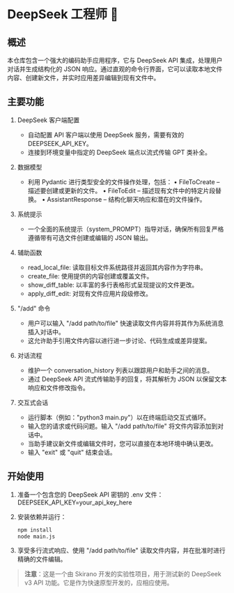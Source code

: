 # DeepSeek 工程师 🐋

## 概述

本仓库包含一个强大的编码助手应用程序，它与 DeepSeek API 集成，处理用户对话并生成结构化的 JSON 响应。通过直观的命令行界面，它可以读取本地文件内容、创建新文件，并实时应用差异编辑到现有文件中。

## 主要功能

1. DeepSeek 客户端配置
   - 自动配置 API 客户端以使用 DeepSeek 服务，需要有效的 DEEPSEEK_API_KEY。
   - 连接到环境变量中指定的 DeepSeek 端点以流式传输 GPT 类补全。

2. 数据模型
   - 利用 Pydantic 进行类型安全的文件操作处理，包括：
     • FileToCreate – 描述要创建或更新的文件。
     • FileToEdit – 描述现有文件中的特定片段替换。
     • AssistantResponse – 结构化聊天响应和潜在的文件操作。

3. 系统提示
   - 一个全面的系统提示（system_PROMPT）指导对话，确保所有回复严格遵循带有可选文件创建或编辑的 JSON 输出。

4. 辅助函数
   - read_local_file: 读取目标文件系统路径并返回其内容作为字符串。
   - create_file: 使用提供的内容创建或覆盖文件。
   - show_diff_table: 以丰富的多行表格形式呈现提议的文件更改。
   - apply_diff_edit: 对现有文件应用片段级修改。

5. "/add" 命令
   - 用户可以输入 "/add path/to/file" 快速读取文件内容并将其作为系统消息插入对话中。
   - 这允许助手引用文件内容以进行进一步讨论、代码生成或差异提案。

6. 对话流程
   - 维护一个 conversation_history 列表以跟踪用户和助手之间的消息。
   - 通过 DeepSeek API 流式传输助手的回复，将其解析为 JSON 以保留文本响应和文件修改指令。

7. 交互式会话
   - 运行脚本（例如："python3 main.py"）以在终端启动交互式循环。
   - 输入您的请求或代码问题。输入 "/add path/to/file" 将文件内容添加到对话中。
   - 当助手建议新文件或编辑文件时，您可以直接在本地环境中确认更改。
   - 输入 "exit" 或 "quit" 结束会话。

## 开始使用

1. 准备一个包含您的 DeepSeek API 密钥的 .env 文件：
   DEEPSEEK_API_KEY=your_api_key_here

2. 安装依赖并运行：

   ```bash
   npm install
   node main.js
   ```

3. 享受多行流式响应、使用 "/add path/to/file" 读取文件内容，并在批准时进行精确的文件编辑。

> **注意**：这是一个由 Skirano 开发的实验性项目，用于测试新的 DeepSeek v3 API 功能。它是作为快速原型开发的，应相应使用。
